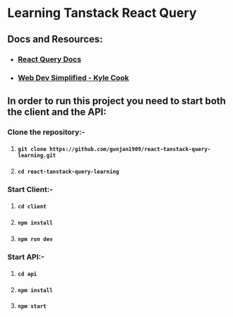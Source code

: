 # Learning Tanstack React Query

## Docs and Resources:

- ### [React Query Docs](https://react-query.tanstack.com/)
- ### [Web Dev Simplified - Kyle Cook](https://youtu.be/r8Dg0KVnfMA)

## In order to run this project you need to start both the client and the API:

### Clone the repository:-

1. #### `git clone https://github.com/gunjan1909/react-tanstack-query-learning.git`
2. #### `cd react-tanstack-query-learning`

### Start Client:-

1. #### `cd client`
2. #### `npm install`
3. #### `npm run dev`

### Start API:-

1. #### `cd api`
2. #### `npm install`
3. #### `npm start`
